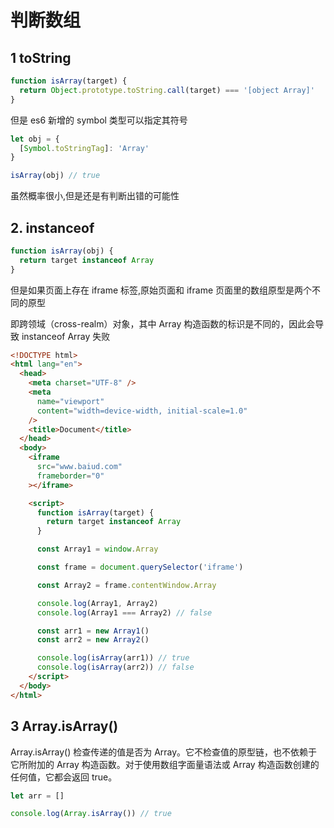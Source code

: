 # 判断数组

## 1 toString

```js
function isArray(target) {
  return Object.prototype.toString.call(target) === '[object Array]'
}
```

但是 es6 新增的 symbol 类型可以指定其符号

```js
let obj = {
  [Symbol.toStringTag]: 'Array'
}

isArray(obj) // true
```

虽然概率很小,但是还是有判断出错的可能性

## 2. instanceof

```js
function isArray(obj) {
  return target instanceof Array
}
```

但是如果页面上存在 iframe 标签,原始页面和 iframe 页面里的数组原型是两个不同的原型

即跨领域（cross-realm）对象，其中 Array 构造函数的标识是不同的，因此会导致 instanceof Array 失败

```html
<!DOCTYPE html>
<html lang="en">
  <head>
    <meta charset="UTF-8" />
    <meta
      name="viewport"
      content="width=device-width, initial-scale=1.0"
    />
    <title>Document</title>
  </head>
  <body>
    <iframe
      src="www.baiud.com"
      frameborder="0"
    ></iframe>

    <script>
      function isArray(target) {
        return target instanceof Array
      }

      const Array1 = window.Array

      const frame = document.querySelector('iframe')

      const Array2 = frame.contentWindow.Array

      console.log(Array1, Array2)
      console.log(Array1 === Array2) // false

      const arr1 = new Array1()
      const arr2 = new Array2()

      console.log(isArray(arr1)) // true
      console.log(isArray(arr2)) // false
    </script>
  </body>
</html>
```

## 3 Array.isArray()

Array.isArray() 检查传递的值是否为 Array。它不检查值的原型链，也不依赖于它所附加的 Array 构造函数。对于使用数组字面量语法或 Array 构造函数创建的任何值，它都会返回 true。

```js
let arr = []

console.log(Array.isArray()) // true
```
